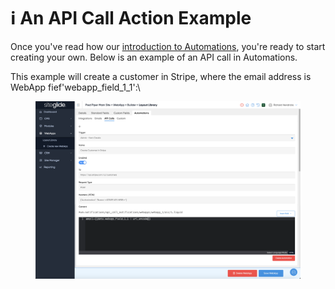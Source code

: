 # ℹ️ An API Call Action Example

Once you've read how our [introduction to Automations](../), you're ready to start creating your own. Below is an example of an API call in Automations.

This example will create a customer in Stripe, where the email address is WebApp fief'webapp\_field\_1\_1':\\

<figure><img src="../../../.gitbook/assets/Siteglide-Automations-API-Calls-Example.png" alt=""><figcaption></figcaption></figure>

